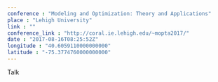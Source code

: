```yaml
---
conference : "Modeling and Optimization: Theory and Applications"
place : "Lehigh University"
link : ""
conference_link : "http://coral.ie.lehigh.edu/~mopta2017/"
date : "2017-08-16T08:25:52Z"
longitude : "40.6059110000000000"
latitude : "-75.3774760000000000"
---
```


Talk


